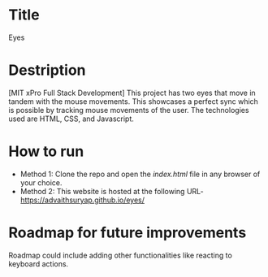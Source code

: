 # Title
Eyes

# Destription
[MIT xPro Full Stack Development] This project has two eyes that move in tandem with the mouse movements. This showcases a perfect sync which is possible by tracking mouse movements of the user. The technologies used are HTML, CSS, and Javascript. 

# How to run
* Method 1: Clone the repo and open the _index.html_ file in any browser of your choice.
* Method 2: This website is hosted at the following URL- https://advaithsuryap.github.io/eyes/

# Roadmap for future improvements
Roadmap could include adding other functionalities like reacting to keyboard actions. 
